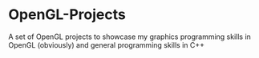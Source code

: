 # OpenGL-Projects
A set of OpenGL projects to showcase my graphics programming skills in OpenGL (obviously) and general programming skills in C++
